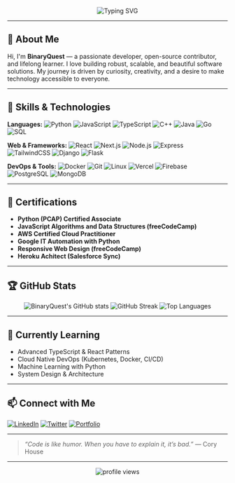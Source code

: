 <!-- Banner -->
<p align="center">
  <img src="https://readme-typing-svg.demolab.com?font=Fira+Code&size=28&pause=1000&color=00FFB0&center=true&vCenter=true&width=600&lines=Hi+%F0%9F%91%8B%2C+I'm+BinaryQuest!;Full-Stack+Developer;Open+Source+Enthusiast;Always+Learning+New+Tech" alt="Typing SVG" />
</p>

---

## 👋 About Me

Hi, I'm **BinaryQuest** — a passionate developer, open-source contributor, and lifelong learner. I love building robust, scalable, and beautiful software solutions. My journey is driven by curiosity, creativity, and a desire to make technology accessible to everyone.

---

## 🚀 Skills & Technologies

**Languages:**
![Python](https://img.shields.io/badge/-Python-3776AB?style=flat-square&logo=python&logoColor=white)
![JavaScript](https://img.shields.io/badge/-JavaScript-F7DF1E?style=flat-square&logo=javascript&logoColor=black)
![TypeScript](https://img.shields.io/badge/-TypeScript-3178C6?style=flat-square&logo=typescript&logoColor=white)
![C++](https://img.shields.io/badge/-C++-00599C?style=flat-square&logo=c%2B%2B&logoColor=white)
![Java](https://img.shields.io/badge/-Java-007396?style=flat-square&logo=java&logoColor=white)
![Go](https://img.shields.io/badge/-Go-00ADD8?style=flat-square&logo=go&logoColor=white)
![SQL](https://img.shields.io/badge/-SQL-4479A1?style=flat-square&logo=mysql&logoColor=white)

**Web & Frameworks:**
![React](https://img.shields.io/badge/-React-20232A?style=flat-square&logo=react)
![Next.js](https://img.shields.io/badge/-Next.js-000?style=flat-square&logo=next.js)
![Node.js](https://img.shields.io/badge/-Node.js-339933?style=flat-square&logo=node.js&logoColor=white)
![Express](https://img.shields.io/badge/-Express-000?style=flat-square&logo=express&logoColor=white)
![TailwindCSS](https://img.shields.io/badge/-TailwindCSS-38B2AC?style=flat-square&logo=tailwind-css&logoColor=white)
![Django](https://img.shields.io/badge/-Django-092E20?style=flat-square&logo=django&logoColor=white)
![Flask](https://img.shields.io/badge/-Flask-000?style=flat-square&logo=flask&logoColor=white)

**DevOps & Tools:**
![Docker](https://img.shields.io/badge/-Docker-2496ED?style=flat-square&logo=docker&logoColor=white)
![Git](https://img.shields.io/badge/-Git-F05032?style=flat-square&logo=git&logoColor=white)
![Linux](https://img.shields.io/badge/-Linux-FCC624?style=flat-square&logo=linux&logoColor=black)
![Vercel](https://img.shields.io/badge/-Vercel-000?style=flat-square&logo=vercel&logoColor=white)
![Firebase](https://img.shields.io/badge/-Firebase-FFCA28?style=flat-square&logo=firebase&logoColor=black)
![PostgreSQL](https://img.shields.io/badge/-PostgreSQL-336791?style=flat-square&logo=postgresql&logoColor=white)
![MongoDB](https://img.shields.io/badge/-MongoDB-47A248?style=flat-square&logo=mongodb&logoColor=white)

---

## 📜 Certifications

- **Python (PCAP) Certified Associate**
- **JavaScript Algorithms and Data Structures (freeCodeCamp)**
- **AWS Certified Cloud Practitioner**
- **Google IT Automation with Python**
- **Responsive Web Design (freeCodeCamp)**
- **Heroku Achitect (Salesforce Sync)**

---

## 🏆 GitHub Stats

<p align="center">
  <img src="https://github-readme-stats.vercel.app/api?username=Binary-Quest&show_icons=true&theme=radical" alt="BinaryQuest's GitHub stats" />
  <img src="https://github-readme-streak-stats.herokuapp.com/?user=Binary-Quest&theme=radical" alt="GitHub Streak" />
  <img src="https://github-readme-stats.vercel.app/api/top-langs/?username=Binary-Quest&layout=compact&theme=radical" alt="Top Languages" />
</p>

---

## 🌱 Currently Learning

- Advanced TypeScript & React Patterns
- Cloud Native DevOps (Kubernetes, Docker, CI/CD)
- Machine Learning with Python
- System Design & Architecture

---

## 📫 Connect with Me

[![LinkedIn](https://img.shields.io/badge/-LinkedIn-0077B5?style=flat-square&logo=linkedin&logoColor=white)](https://www.linkedin.com/)
[![Twitter](https://img.shields.io/badge/-Twitter-1DA1F2?style=flat-square&logo=twitter&logoColor=white)](https://twitter.com/)
[![Portfolio](https://img.shields.io/badge/-Portfolio-000?style=flat-square&logo=github&logoColor=white)](https://github.com/Binary-Quest)

---

> *“Code is like humor. When you have to explain it, it’s bad.”* — Cory House

---

<p align="center">
  <img src="https://komarev.com/ghpvc/?username=Binary-Quest&label=Profile+Views&color=0e75b6&style=flat" alt="profile views" />
</p>
